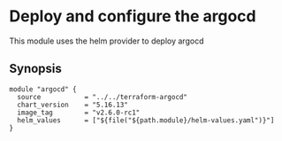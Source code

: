# Deploy and configure the argocd

  This module uses the helm provider to deploy argocd

## Synopsis

    module "argocd" {
      source           = "../../terraform-argocd"
      chart_version    = "5.16.13"
      image_tag        = "v2.6.0-rc1"
      helm_values      = ["${file("${path.module}/helm-values.yaml")}"]
    }
